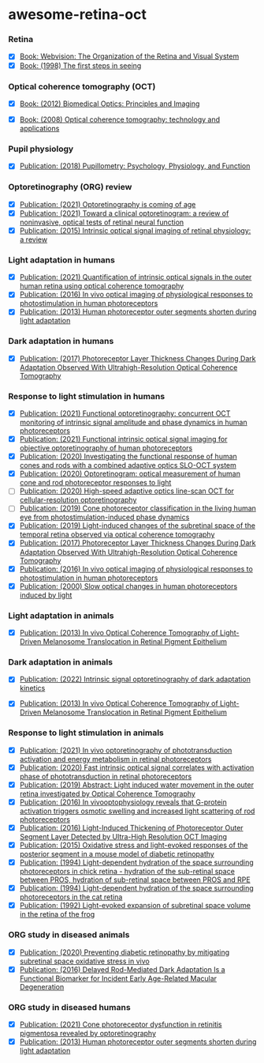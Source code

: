 # awesome-retina-oct

### Retina
- [X] [Book: Webvision: The Organization of the Retina and Visual System](https://www.ncbi.nlm.nih.gov/books/NBK11530/pdf/Bookshelf_NBK11530.pdf)
- [X] [Book: (1998) The first steps in seeing](https://www.amazon.com/First-Steps-Seeing-R-Rodieck/dp/0878937579)

### Optical coherence tomography (OCT)
- [X] [Book: (2012) Biomedical Optics: Principles and Imaging](https://www.amazon.com/Biomedical-Optics-Principles-Lihong-Wang/dp/0470177004)
- [X] [Book: (2008) Optical coherence tomography: technology and applications](https://link.springer.com/book/10.1007/978-3-540-77550-8)


### Pupil physiology
- [X] [Publication: (2018) Pupillometry: Psychology, Physiology, and Function](https://www.journalofcognition.org/articles/10.5334/joc.18/)

### Optoretinography (ORG) review
- [X] [Publication: (2021) Optoretinography is coming of age](https://www.pnas.org/doi/10.1073/pnas.2119737118)
- [X] [Publication: (2021) Toward a clinical optoretinogram: a review of noninvasive, optical tests of retinal neural function](https://pubmed.ncbi.nlm.nih.gov/34532407/)
- [X] [Publication: (2015) Intrinsic optical signal imaging of retinal physiology: a review](https://pubmed.ncbi.nlm.nih.gov/26405819/)

### Light adaptation in humans
- [X] [Publication: (2021) Quantification of intrinsic optical signals in the outer human retina using optical coherence tomography](https://nyaspubs.onlinelibrary.wiley.com/doi/epdf/10.1111/nyas.14721)
- [X] [Publication: (2016) In vivo optical imaging of physiological responses to photostimulation in human photoreceptors](https://www.pnas.org/doi/10.1073/pnas.1606428113)
- [X] [Publication: (2013) Human photoreceptor outer segments shorten during light adaptation](https://pubmed.ncbi.nlm.nih.gov/23633665/)

### Dark adaptation in humans
- [X] [Publication: (2017) Photoreceptor Layer Thickness Changes During Dark Adaptation Observed With Ultrahigh-Resolution Optical Coherence Tomography](https://iovs.arvojournals.org/article.aspx?articleid=2654080)

### Response to light stimulation in humans
- [X] [Publication: (2021) Functional optoretinography: concurrent OCT monitoring of intrinsic signal amplitude and phase dynamics in human photoreceptors](https://opg.optica.org/boe/fulltext.cfm?uri=boe-12-5-2661&id=450016)
- [X] [Publication: (2021) Functional intrinsic optical signal imaging for objective optoretinography of human photoreceptors](https://journals.sagepub.com/doi/10.1177/1535370220978898)
- [X] [Publication: (2020) Investigating the functional response of human cones and rods with a
combined adaptive optics SLO-OCT system](https://www.spiedigitallibrary.org/conference-proceedings-of-spie/11218/1121813/Investigating-the-functional-response-of-human-cones-and-rods-with/10.1117/12.2544462.full?SSO=1)
- [X] [Publication: (2020) Optoretinogram: optical measurement of human cone and rod photoreceptor responses to light](https://opg.optica.org/ol/fulltext.cfm?uri=ol-45-17-4658&id=434516)
- [ ] [Publication: (2020) High-speed adaptive optics line-scan OCT for cellular-resolution optoretinography](https://opg.optica.org/boe/fulltext.cfm?uri=boe-11-9-5274&id=437592)
- [ ] [Publication: (2019) Cone photoreceptor classification in the living human eye from photostimulation-induced phase dynamics](https://www.pnas.org/doi/10.1073/pnas.1816360116) 
- [X] [Publication: (2019) Light-induced changes of the subretinal space of the temporal retina observed via optical coherence tomography](https://www.nature.com/articles/s41598-019-50057-8)
- [X] [Publication: (2017) Photoreceptor Layer Thickness Changes During Dark Adaptation Observed With Ultrahigh-Resolution Optical Coherence Tomography](https://pubmed.ncbi.nlm.nih.gov/28898357/)
- [X] [Publication: (2016) In vivo optical imaging of physiological responses to photostimulation in human photoreceptors](https://www.pnas.org/doi/10.1073/pnas.1606428113)
- [X] [Publication: (2000) Slow optical changes in human photoreceptors induced by light](https://pubmed.ncbi.nlm.nih.gov/10634632/)

### Light adaptation in animals
- [X] [Publication: (2013) In vivo Optical Coherence Tomography of Light-Driven Melanosome Translocation in Retinal Pigment Epithelium](https://www.nature.com/articles/srep02644) 

### Dark adaptation in animals
- [X] [Publication: (2022) Intrinsic signal optoretinography of dark adaptation kinetics](https://pubmed.ncbi.nlm.nih.gov/35169239/)
- [X] [Publication: (2013) In vivo Optical Coherence Tomography of Light-Driven Melanosome Translocation in Retinal Pigment Epithelium](https://www.nature.com/articles/srep02644) 


### Response to light stimulation in animals
- [X] [Publication: (2021) In vivo optoretinography of phototransduction activation and energy metabolism in retinal photoreceptors](https://onlinelibrary.wiley.com/doi/full/10.1002/jbio.202000462)
- [X] [Publication: (2020) Fast intrinsic optical signal correlates with activation phase of phototransduction in retinal photoreceptors](https://journals.sagepub.com/doi/10.1177/1535370220935406)
- [X] [Publication: (2019) Abstract: Light induced water movement in the outer retina investigated by Optical Coherence Tomography](https://iovs.arvojournals.org/article.aspx?articleid=2746842)
- [X] [Publication: (2016) In vivooptophysiology reveals that G-protein activation triggers osmotic swelling and increased light scattering of rod photoreceptors](https://europepmc.org/backend/ptpmcrender.fcgi?accid=PMC5389324&blobtype=pdf)
- [X] [Publication: (2016) Light-Induced Thickening of Photoreceptor Outer Segment Layer Detected by Ultra-High Resolution OCT Imaging](https://www.ncbi.nlm.nih.gov/pmc/articles/PMC4968769/)
- [X] [Publication: (2015) Oxidative stress and light-evoked responses of the posterior segment in a mouse model of diabetic retinopathy](https://pubmed.ncbi.nlm.nih.gov/25574049/)
- [X] [Publication: (1994) Light-dependent hydration of the space surrounding photoreceptors in chick retina -  hydration of the sub-retinal space between PROS, hydration of sub-retinal space between PROS and RPE](https://pubmed.ncbi.nlm.nih.gov/8188464/)
- [X] [Publication: (1994) Light-dependent hydration of the space surrounding photoreceptors in the cat retina](https://pubmed.ncbi.nlm.nih.gov/7918224/)
- [X] [Publication: (1992) Light-evoked expansion of subretinal space volume in the retina of the frog](https://pubmed.ncbi.nlm.nih.gov/1331360/)

### ORG study in diseased animals
- [X] [Publication: (2020) Preventing diabetic retinopathy by mitigating subretinal space oxidative stress in vivo](https://www.ncbi.nlm.nih.gov/pmc/articles/PMC7310384/)
- [X] [Publication: (2016) Delayed Rod-Mediated Dark Adaptation Is a Functional Biomarker for Incident Early Age-Related Macular Degeneration](https://www.ncbi.nlm.nih.gov/pmc/articles/PMC4724453/)

### ORG study in diseased humans
- [X] [Publication: (2021) Cone photoreceptor dysfunction in retinitis pigmentosa revealed by optoretinography](https://www.pnas.org/doi/10.1073/pnas.2107444118)
- [X] [Publication: (2013) Human photoreceptor outer segments shorten during light adaptation](https://pubmed.ncbi.nlm.nih.gov/23633665/)
